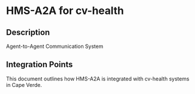 # HMS-A2A for cv-health

## Description

Agent-to-Agent Communication System

## Integration Points

This document outlines how HMS-A2A is integrated with cv-health systems in Cape Verde.
